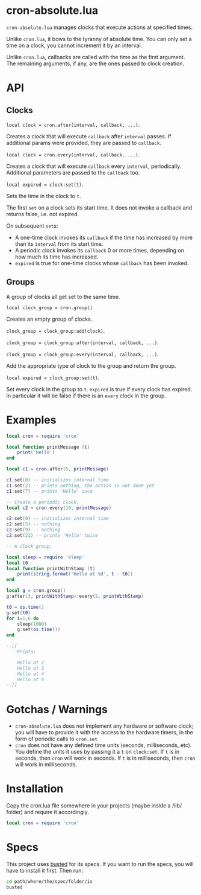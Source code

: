 cron-absolute.lua
========

`cron-absolute.lua` manages clocks that execute actions at specified times.

Unlike `cron.lua`, it bows to the tyranny of absolute time. You can only set a time on a clock, you cannot increment it by an interval.

Unlike `cron.lua`, callbacks are called with the time as the first argument. The remaining arguments, if any, are the ones passed to clock creation.

API
===

Clocks
------

`local clock = cron.after(interval, callback, ...)`.

Creates a clock that will execute `callback` after `interval` passes. If additional params were provided, they are passed to `callback`.

`local clock = cron.every(interval, callback, ...)`.

Creates a clock that will execute `callback` every `interval`, periodically. Additional parameters are passed to the `callback` too.

`local expired = clock:set(t)`.

Sets the time in the clock to `t`.

The first `set` on a clock sets its start time. It does not invoke a callback and returns false, i.e. not expired.

On subsequent `set`s:

* A one-time clock invokes its `callback` if the time has increased by more than its `interval` from its start time.
* A periodic clock invokes its `callback` 0 or more times, depending on how much its time has increased.
* `expired` is true for one-time clocks whose `callback` has been invoked.


Groups
------

A group of clocks all get set to the same time.

`local clock_group = cron.group()`

Creates an empty group of clocks.

`clock_group = clock_group:add(clock)`.

`clock_group = clock_group:after(interval, callback, ...)`.

`clock_group = clock_group:every(interval, callback, ...)`.

Add the appropriate type of clock to the group and return the group.

`local expired = clock_group:set(t)`.

Set every clock in the group to `t`. `expired` is true if every clock has expired. In particular it will be false if there is an `every` clock in the group.


Examples
========

```lua
local cron = require 'cron'

local function printMessage (t)
	print('Hello')
end

local c1 = cron.after(5, printMessage)

c1:set(0) -- initializes internal time
c1:set(2) -- prints nothing, the action is not done yet
c1:set(7) -- prints 'Hello' once

-- Create a periodic clock:
local c2 = cron.every(10, printMessage)

c2:set(0) -- initializes internal time
c2:set(5) -- nothing
c2:set(9) -- nothing
c2:set(21) -- prints 'Hello' twice

-- A clock group:

local sleep = require 'sleep'
local t0
local function printWithStamp (t)
	print(string.format('Hello at %d', t - t0))
end

local g = cron.group()
g:after(3, printWithStamp):every(2, printWithStamp)

t0 = os.time()
g:set(t0)
for i=1,6 do
	sleep(1000)
	g:set(os.time())
end

--[[
	Prints:

	Hello at 2
	Hello at 3
	Hello at 4
	Hello at 6
--]]
```

Gotchas / Warnings
==================

* `cron-absolute.lua` does *not* implement any hardware or software clock; you will have to provide it with the access to the hardware timers, in the form of periodic calls to `cron.set`
* `cron` does not have any defined time units (seconds, milliseconds, etc). You define the units it uses by passing it a `t` on `clock:set`. If `t` is in seconds, then `cron` will work in seconds. If `t` is in milliseconds, then `cron` will work in milliseconds.

Installation
============


Copy the cron.lua file somewhere in your projects (maybe inside a /lib/ folder) and require it accordingly.

```lua
local cron = require 'cron'
```

Specs
=====

This project uses [busted](https://olivinelabs.com/busted) for its specs. If you want to run the specs, you will have to install it first. Then run:

```bash
cd path/where/the/spec/folder/is
busted
```
